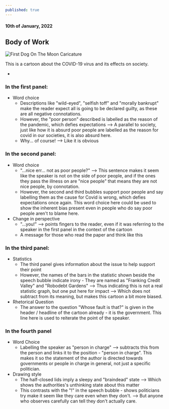 ```yaml
---
published: true
---
```

#### 10th of January, 2022

## Body of Work

![First Dog On The Moon Caricature](https://firstdogonthemoon.com.au/wp-content/uploads/2021/10/TheMoralOfTheCovidStory-800x1304.jpg)

This is a cartoon about the COVID-19 virus and its effects on society.

- 

### In the first panel:
- Word choice
	- Descriptions like "wild-eyed", "selfish toff" and "morally bankrupt" make the reader expect all is going to be declared guilty, as these are all negative connotations.
    - However, the "poor person" described is labelled as the reason of the pandemic, which defies expectations --> A parallel to society, just like how it is absurd poor people are labelled as the reason for covid in our societies, it is also absurd here.
    - Why... of course! --> Like it is obvious 

### In the second panel:
- Word choice 
	- "...nice err... not as poor people?" --> This sentence makes it seem like the speaker is not on the side of poor people, and if the ones they pass the illness on are "nice people" that means they are not nice people, by connotation.
    - However, the second and third bubbles support poor people and say labelling them as the cause for Covid is wrong, which defies expectations once again. This word choice here could be used to show the inherent bias present even in people who do say poor people aren't to blame here.
- Change in perspective
	- "...you!" --> points fingers to the reader, even if it was referring to the speaker in the first panel in the context of the cartoon
   	- A message for those who read the paper and think like this

### In the third panel:
- Statistics
	- The third panel gives information about the issue to help support their point
    - However, the names of the bars in the statistic shown beside the speech bubble indicate irony - They are named as "Franking Credit Valley" and "Robodebt Gardens" --> Thus indicating this is not a real statistic graph, but one put here for impact --> Which does not subtract from its meaning, but makes this cartoon a bit more biased.
- Rhetorical Question
	- The answer to the question "Whose fault is that?" is given in the header / headline of the cartoon already - it is the government. This line here is used to reiterate the point of the speaker.
    
### In the fourth panel
- Word Choice
	- Labelling the speaker as "person in charge" --> subtracts this from the person and links it to the position - "person in charge". This makes it so the statement of the author is directed towards governments or people in charge in general, not just a specific politician.
- Drawing style
	- The half-closed lids imply a sleepy and "braindead" state --> Which shows the authorities's unthinking state about this matter
    - This contrasts with the "!" in the speech bubble - shows politicians try make it seem like they care even when they don't. --> But anyone who observes carefully can tell they don't actually care.

